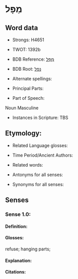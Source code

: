 # מַפָּל

<!-- Status: S2="NeedsEdits" -->
<!-- Lexica used for edits:   -->

## Word data

* Strongs: H4651

* TWOT: 1392b

* BDB Reference: [מַפָּל](rc://en/bdb/dict/n.ek.ac)

* BDB Root: [נפל](rc://en/bdb/dict/n.ek.aa)

* Alternate spellings:

* Principal Parts:

* Part of Speech:

Noun Masculine

* Instances in Scripture: TBS

## Etymology:

* Related Language glosses:

* Time Period/Ancient Authors:

* Related words:

* Antonyms for all senses:

* Synonyms for all senses:

## Senses

### Sense 1.0:

#### Definition:

#### Glosses:

refuse; hanging parts; 

#### Explanation:

#### Citations:



